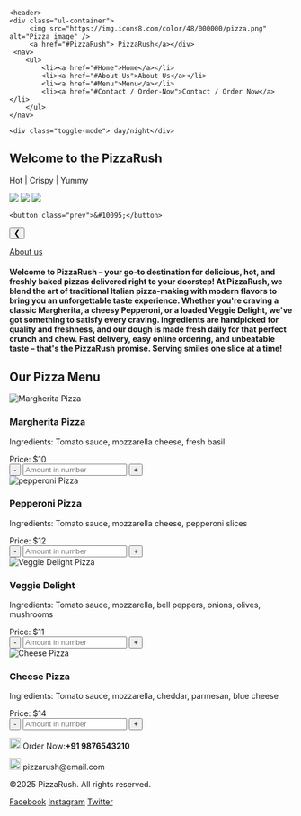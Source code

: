     <header>
    <div class="ul-container"> 
         <img src="https://img.icons8.com/color/48/000000/pizza.png" alt="Pizza image" />
         <a href="#PizzaRush"> PizzaRush</a></div> 
     <nav>  
        <ul>
            <li><a href="#Home">Home</a></li>
            <li><a href="#About-Us">About Us</a></li>
            <li><a href="#Menu">Menu</a></li>
            <li><a href="#Contact / Order-Now">Contact / Order Now</a></li>
        </ul>
    </nav>

    <div class="toggle-mode"> day/night</div>
</header>

<section id="Home">
    <div class="home">
    <h1> Welcome to the PizzaRush</h1>
    <p> Hot | Crispy | Yummy</p>
    <div class="pizza-images">
        <div class="slider">
        <div class="slides">
        <img src="https://media.istockphoto.com/id/153784617/photo/supreme-pizza-slice-lift.jpg?s=612x612&w=0&k=20&c=Et5uDUJYv3sqDitb1jnUbnGrxhn015foBX_BS-1NFxs=">
        <img src="https://hips.hearstapps.com/hmg-prod/images/classic-cheese-pizza-recipe-2-64429a0cb408b.jpg?crop=0.6666666666666667xw:1xh;center,top&resize=1200:*">
        <img src="https://recipesblob.oetker.in/assets/d8a4b00c292a43adbb9f96798e028f01/1272x764/pizza-pollo-arrostojpg.webp">
    
    <button class="prev">&#10095;</button>
  <button class="next">&#10094;</button>
    </div>
    </div>
    </div>
</section>


<section id="About-us">
    <div class="about-us"
    </h1><u> About us</u></h1>
    <p><h4>Welcome to <strong>PizzaRush</strong> – your go-to destination for delicious, hot, and freshly baked pizzas delivered right to your doorstep! At PizzaRush, we blend the art of traditional Italian pizza-making with modern flavors to bring you an unforgettable taste experience.
    Whether you're craving a classic Margherita, a cheesy Pepperoni, or a loaded Veggie Delight, we've got something to satisfy every craving. 
    ingredients are handpicked for quality and freshness, and our dough is made fresh daily for that perfect crunch and chew.
    Fast delivery, easy online ordering, and unbeatable taste – that's the PizzaRush promise. Serving smiles one slice at a time! </h4>
    </p>
</div>
</section>


<section id="Menu">
  <h1>Our Pizza Menu</h1>
  <div class="menu">
  <div class="menu-items">
            <img src="https://media.istockphoto.com/id/1168754685/photo/pizza-margarita-with-cheese-top-view-isolated-on-white-background.jpg?s=612x612&w=0&k=20&c=psLRwd-hX9R-S_iYU-sihB4Jx2aUlUr26fkVrxGDfNg=" alt="Margherita Pizza" />   
            <div class="items-images">
                <h3>Margherita Pizza</h3>
                <p>Ingredients: Tomato sauce, mozzarella cheese, fresh basil</p>
                <span>Price: $10</span>
                <div class="quantity-selector">
                    <button onclick="decreaseQty(this)">-</button> 
                    <input type="text" placeholder="Amount in number">    
                    <button onclick="increaseQty(this)">+</button>   
                </div>
            </div>
    </div>
</div>

<div class="menu">
    <div class="menu-items">
        <img src="https://media.istockphoto.com/id/184928432/photo/pizza-from-the-top-pepperoni-cheese.jpg?s=612x612&w=0&k=20&c=wkC4yrZLcvHqg-9kQtRb1wan_z15eiO1Z297OFSuxpg=" alt="pepperoni Pizza" />
        <div class="items-images">
            <h3>Pepperoni Pizza</h3>
            <p>Ingredients: Tomato sauce, mozzarella cheese, pepperoni slices</p>
            <span>Price: $12</span>
            <div class="quantity-selector">
                <button onclick="decreaseQty(this)">-</button> 
                <input type="text" placeholder="Amount in number">    
                <button onclick="increaseQty(this)">+</button>   
            </div>
        </div>
    </div>
</div>  

<div class="menu">
    <div class="menu-items">
       <img src="https://encrypted-tbn0.gstatic.com/images?q=tbn:ANd9GcToOO__2dy9rRO5R-ET7EpfmkFAj8goLau1Pw&s" alt="Veggie Delight Pizza" />
       <div class="items-images">    
            <h3>Veggie Delight</h3>
            <p>Ingredients: Tomato sauce, mozzarella, bell peppers, onions, olives, mushrooms</p>
            <span>Price: $11</span>
            <div class="quantity-selector">
                <button onclick="decreaseQty(this)">-</button> 
                <input type="text" placeholder="Amount in number">    
                <button onclick="increaseQty(this)">+</button>   
            </div>
        </div>
    </div>
</div>

<div class="menu">
    <div class="menu-items">
        <img src="https://encrypted-tbn0.gstatic.com/images?q=tbn:ANd9GcS9Yul0xgVo7md_OA5SQuZEYXLTP2WG4oX18w&s" alt="Cheese Pizza" />
        <div class="items-images">
                <h3>Cheese Pizza</h3>
                <p>Ingredients: Tomato sauce, mozzarella, cheddar, parmesan, blue cheese</p>
                <span>Price: $14</span>
                <div class="quantity-selector">
                    <button onclick="decreaseQty(this)">-</button> 
                    <input type="text" placeholder="Amount in number">    
                    <button onclick="increaseQty(this)">+</button>   
            </div>
        </div>
    </div>
</div>

</section>

   </div>
   </div>
</section>

<section id="Contact / Order-Now" class="order">
    <p class="left"><img src="https://img.icons8.com/?size=100&id=86793&format=png&color=000000.png" width="20px" height="20px"> Order Now:<strong>+91 9876543210</strong></p>
    <p class="right"><img src="https://img.icons8.com/?size=100&id=rUgzXdXFnhmg&format=png&color=000000" width="20px" height="20px"> pizzarush@email.com</p>
</section>

<footer  class="footer">
    <p>&copy;2025 PizzaRush. All rights reserved.</p>
    <div class="Social">
        <a href="#">Facebook</a>
        <a href="#">Instagram</a>
        <a href="#">Twitter</a>
    </div>
</footer>

</body>
</html>
